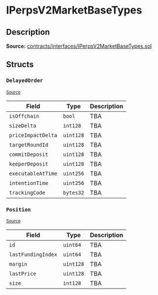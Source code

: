 # IPerpsV2MarketBaseTypes

## Description

**Source:** [contracts/interfaces/IPerpsV2MarketBaseTypes.sol](https://github.com/Synthetixio/synthetix/tree/v2.85.0/contracts/interfaces/IPerpsV2MarketBaseTypes.sol)

## Structs

### `DelayedOrder`

<sub>[Source](https://github.com/Synthetixio/synthetix/tree/v2.85.0/contracts/interfaces/IPerpsV2MarketBaseTypes.sol#L35)</sub>

| Field              | Type      | Description |
| ------------------ | --------- | ----------- |
| `isOffchain`       | `bool`    | TBA         |
| `sizeDelta`        | `int128`  | TBA         |
| `priceImpactDelta` | `uint128` | TBA         |
| `targetRoundId`    | `uint128` | TBA         |
| `commitDeposit`    | `uint128` | TBA         |
| `keeperDeposit`    | `uint128` | TBA         |
| `executableAtTime` | `uint256` | TBA         |
| `intentionTime`    | `uint256` | TBA         |
| `trackingCode`     | `bytes32` | TBA         |

### `Position`

<sub>[Source](https://github.com/Synthetixio/synthetix/tree/v2.85.0/contracts/interfaces/IPerpsV2MarketBaseTypes.sol#L26)</sub>

| Field              | Type      | Description |
| ------------------ | --------- | ----------- |
| `id`               | `uint64`  | TBA         |
| `lastFundingIndex` | `uint64`  | TBA         |
| `margin`           | `uint128` | TBA         |
| `lastPrice`        | `uint128` | TBA         |
| `size`             | `int128`  | TBA         |
